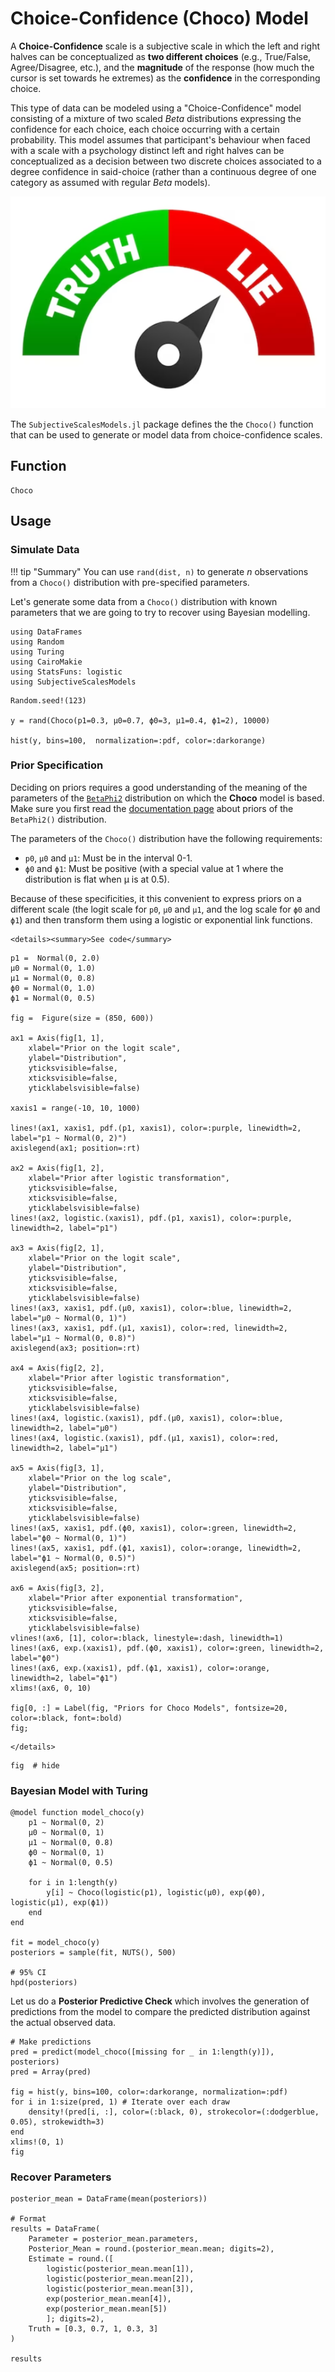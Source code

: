 # Choice-Confidence (Choco) Model

A **Choice-Confidence** scale is a subjective scale in which the left and right halves can be conceptualized as **two different choices** (e.g., True/False, Agree/Disagree, etc.), and the **magnitude** of the response (how much the cursor is set towards he extremes) as the **confidence** in the corresponding choice.

This type of data can be modeled using a "Choice-Confidence" model consisting of a mixture of two scaled $Beta$ distributions expressing the confidence for each choice, each choice occurring with a certain probability. This model assumes that participant's behaviour when faced with a scale with a psychology distinct left and right halves can be conceptualized as a decision between two discrete choices associated to a degree confidence in said-choice (rather than a continuous degree of one category as assumed with regular *Beta* models).

![](https://github.com/DominiqueMakowski/SubjectiveScalesModels.jl/blob/main/docs/img/choco_illustration.png?raw=true)

The `SubjectiveScalesModels.jl` package defines the the `Choco()` function that can be used to generate or model data from choice-confidence scales.

## Function

```@docs
Choco
```


## Usage

### Simulate Data

!!! tip "Summary"
    You can use `rand(dist, n)` to generate *n* observations from a `Choco()` distribution with pre-specified parameters.

Let's generate some data from a `Choco()` distribution with known parameters that we are going to try to recover using Bayesian modelling.

```@example choco1
using DataFrames
using Random
using Turing
using CairoMakie
using StatsFuns: logistic
using SubjectiveScalesModels
```

```@example choco1
Random.seed!(123)

y = rand(Choco(p1=0.3, μ0=0.7, ϕ0=3, μ1=0.4, ϕ1=2), 10000)

hist(y, bins=100,  normalization=:pdf, color=:darkorange)
```

### Prior Specification

Deciding on priors requires a good understanding of the meaning of the parameters of the [`BetaPhi2`](@ref) distribution on which the **Choco** model is based. Make sure you first read the [documentation page](https://dominiquemakowski.github.io/SubjectiveScalesModels.jl/dev/BetaPhi2/#Prior-Specification) about priors of the `BetaPhi2()` distribution.

The parameters of the `Choco()` distribution have the following requirements:

- `p0`, `μ0` and `μ1`: Must be in the interval 0-1.
- `ϕ0` and `ϕ1`: Must be positive (with a special value at 1 where the distribution is flat when μ is at 0.5).

Because of these specificities, it this convenient to express priors on a different scale (the logit scale for `p0`, `μ0` and `μ1`, and the log scale for `ϕ0` and `ϕ1`) and then transform them using a logistic or exponential link functions.

```@raw html
<details><summary>See code</summary>
```

```@example choco1
p1 =  Normal(0, 2.0)
μ0 = Normal(0, 1.0)
μ1 = Normal(0, 0.8)
ϕ0 = Normal(0, 1.0)
ϕ1 = Normal(0, 0.5)

fig =  Figure(size = (850, 600))

ax1 = Axis(fig[1, 1], 
    xlabel="Prior on the logit scale",
    ylabel="Distribution",
    yticksvisible=false,
    xticksvisible=false,
    yticklabelsvisible=false)

xaxis1 = range(-10, 10, 1000)

lines!(ax1, xaxis1, pdf.(p1, xaxis1), color=:purple, linewidth=2, label="p1 ~ Normal(0, 2)")
axislegend(ax1; position=:rt)

ax2 = Axis(fig[1, 2], 
    xlabel="Prior after logistic transformation",
    yticksvisible=false,
    xticksvisible=false,
    yticklabelsvisible=false)
lines!(ax2, logistic.(xaxis1), pdf.(p1, xaxis1), color=:purple, linewidth=2, label="p1")

ax3 = Axis(fig[2, 1], 
    xlabel="Prior on the logit scale",
    ylabel="Distribution",
    yticksvisible=false,
    xticksvisible=false,
    yticklabelsvisible=false)
lines!(ax3, xaxis1, pdf.(μ0, xaxis1), color=:blue, linewidth=2, label="μ0 ~ Normal(0, 1)")
lines!(ax3, xaxis1, pdf.(μ1, xaxis1), color=:red, linewidth=2, label="μ1 ~ Normal(0, 0.8)")
axislegend(ax3; position=:rt)

ax4 = Axis(fig[2, 2], 
    xlabel="Prior after logistic transformation",
    yticksvisible=false,
    xticksvisible=false,
    yticklabelsvisible=false)
lines!(ax4, logistic.(xaxis1), pdf.(μ0, xaxis1), color=:blue, linewidth=2, label="μ0")
lines!(ax4, logistic.(xaxis1), pdf.(μ1, xaxis1), color=:red, linewidth=2, label="μ1")

ax5 = Axis(fig[3, 1], 
    xlabel="Prior on the log scale",
    ylabel="Distribution",
    yticksvisible=false,
    xticksvisible=false,
    yticklabelsvisible=false)
lines!(ax5, xaxis1, pdf.(ϕ0, xaxis1), color=:green, linewidth=2, label="ϕ0 ~ Normal(0, 1)")
lines!(ax5, xaxis1, pdf.(ϕ1, xaxis1), color=:orange, linewidth=2, label="ϕ1 ~ Normal(0, 0.5)")
axislegend(ax5; position=:rt)

ax6 = Axis(fig[3, 2], 
    xlabel="Prior after exponential transformation",
    yticksvisible=false,
    xticksvisible=false,
    yticklabelsvisible=false)
vlines!(ax6, [1], color=:black, linestyle=:dash, linewidth=1)
lines!(ax6, exp.(xaxis1), pdf.(ϕ0, xaxis1), color=:green, linewidth=2, label="ϕ0")
lines!(ax6, exp.(xaxis1), pdf.(ϕ1, xaxis1), color=:orange, linewidth=2, label="ϕ1")
xlims!(ax6, 0, 10)

fig[0, :] = Label(fig, "Priors for Choco Models", fontsize=20, color=:black, font=:bold)
fig;
```
```@raw html
</details>
```

```@example choco1
fig  # hide
```


### Bayesian Model with Turing

```@example choco1
@model function model_choco(y)
    p1 ~ Normal(0, 2)
    μ0 ~ Normal(0, 1)
    μ1 ~ Normal(0, 0.8)
    ϕ0 ~ Normal(0, 1)
    ϕ1 ~ Normal(0, 0.5)

    for i in 1:length(y)
        y[i] ~ Choco(logistic(p1), logistic(μ0), exp(ϕ0), logistic(μ1), exp(ϕ1))
    end
end

fit = model_choco(y)
posteriors = sample(fit, NUTS(), 500)

# 95% CI
hpd(posteriors)
```

Let us do a **Posterior Predictive Check** which involves the generation of predictions from the model to compare the predicted distribution against the actual observed data.

```@example choco1
# Make predictions
pred = predict(model_choco([missing for _ in 1:length(y)]), posteriors)
pred = Array(pred)

fig = hist(y, bins=100, color=:darkorange, normalization=:pdf)
for i in 1:size(pred, 1) # Iterate over each draw
    density!(pred[i, :], color=(:black, 0), strokecolor=(:dodgerblue, 0.05), strokewidth=3)
end
xlims!(0, 1)
fig
```

### Recover Parameters


```@example choco1
posterior_mean = DataFrame(mean(posteriors))

# Format
results = DataFrame(
    Parameter = posterior_mean.parameters,
    Posterior_Mean = round.(posterior_mean.mean; digits=2),
    Estimate = round.([
        logistic(posterior_mean.mean[1]), 
        logistic(posterior_mean.mean[2]),
        logistic(posterior_mean.mean[3]),
        exp(posterior_mean.mean[4]),
        exp(posterior_mean.mean[5])
        ]; digits=2),
    Truth = [0.3, 0.7, 1, 0.3, 3]
)

results
```
